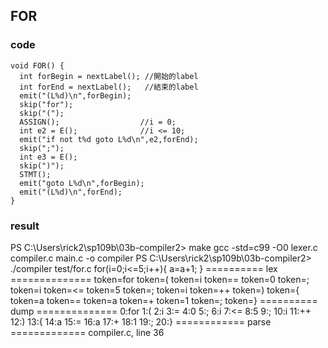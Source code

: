 ## FOR
### code
```
void FOR() { 
  int forBegin = nextLabel(); //開始的label
  int forEnd = nextLabel();   //結束的label
  emit("(L%d)\n",forBegin);
  skip("for");
  skip("(");
  ASSIGN();                  //i = 0; 
  int e2 = E();              //i <= 10; 
  emit("if not t%d goto L%d\n",e2,forEnd);
  skip(";");
  int e3 = E();
  skip(")");
  STMT();
  emit("goto L%d\n",forBegin);
  emit("(L%d)\n",forEnd);
}
```

### result
PS C:\Users\rick2\sp109b\03b-compiler2> make
gcc -std=c99 -O0 lexer.c compiler.c main.c -o compiler
PS C:\Users\rick2\sp109b\03b-compiler2> ./compiler test/for.c
for(i=0;i<=5;i++){
        a=a+1;
}
========== lex ==============
token=for
token=(
token=i
token==
token=0
token=;
token=i
token=<=
token=5 
token=; 
token=i 
token=++
token=) 
token={
token=a
token==
token=a
token=+
token=1
token=;
token=}
========== dump ==============
0:for
1:(
2:i
3:=
4:0
5:;
6:i
7:<=
8:5
9:;
10:i
11:++
12:)
13:{
14:a
15:=
16:a
17:+
18:1
19:;
20:}
============ parse =============
compiler.c, line 36